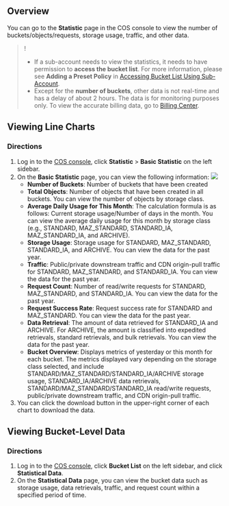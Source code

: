 ## Overview

You can go to the **Statistic** page in the COS console to view the number of buckets/objects/requests, storage usage, traffic, and other data.

>!
> - If a sub-account needs to view the statistics, it needs to have permission to **access the bucket list**. For more information, please see **Adding a Preset Policy** in [Accessing Bucket List Using Sub-Account](https://intl.cloud.tencent.com/document/product/436/17061).
> - Except for the **number of buckets**, other data is not real-time and has a delay of about 2 hours. The data is for monitoring purposes only. To view the accurate billing data, go to [Billing Center](https://console.cloud.tencent.com/account).
> 

## Viewing Line Charts

### Directions

1. Log in to the [COS console](https://console.cloud.tencent.com/cos5), click **Statistic** > **Basic Statistic** on the left sidebar.
2. On the **Basic Statistic** page, you can view the following information:
   ![](https://qcloudimg.tencent-cloud.cn/raw/7cdb582b1cbb4859ffce7cf69d23b212.png)
   - **Number of Buckets**: Number of buckets that have been created                                     
    - **Total Objects**: Number of objects that have been created in all buckets. You can view the number of objects by storage class.                      
    - **Average Daily Usage for This Month**: The calculation formula is as follows: Current storage usage/Number of days in the month. You can view the average daily usage for this month by storage class (e.g., STANDARD, MAZ_STANDARD, STANDARD_IA, MAZ_STANDARD_IA, and ARCHIVE).
   - **Storage Usage**: Storage usage for STANDARD, MAZ_STANDARD, STANDARD_IA, and ARCHIVE. You can view the data for the past year.
   - **Traffic**: Public/private downstream traffic and CDN origin-pull traffic for STANDARD, MAZ_STANDARD, and STANDARD_IA. You can view the data for the past year.
   - **Request Count**: Number of read/write requests for STANDARD, MAZ_STANDARD, and STANDARD_IA. You can view the data for the past year. 
   - **Request Success Rate**: Request success rate for STANDARD and MAZ_STANDARD. You can view the data for the past year. 
   - **Data Retrieval**: The amount of data retrieved for STANDARD_IA and ARCHIVE. For ARCHIVE, the amount is classified into expedited retrievals, standard retrievals, and bulk retrievals. You can view the data for the past year.
   - **Bucket Overview**: Displays metrics of yesterday or this month for each bucket. The metrics displayed vary depending on the storage class selected, and include STANDARD/MAZ_STANDARD/STANDARD_IA/ARCHIVE storage usage, STANDARD_IA/ARCHIVE data retrievals, STANDARD/MAZ_STANDARD/STANDARD_IA read/write requests, public/private downstream traffic, and CDN origin-pull traffic.
3. You can click the download button in the upper-right corner of each chart to download the data. 

## Viewing Bucket-Level Data

### Directions

1. Log in to the [COS console](https://console.cloud.tencent.com/cos5), click **Bucket List** on the left sidebar, and click **Statistical Data**.
2. On the **Statistical Data** page,  you can view the bucket data such as storage usage, data retrievals, traffic, and request count within a specified period of time.
